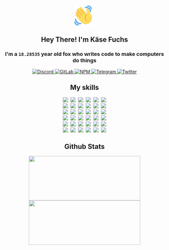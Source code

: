 <div><p align=center><img src=./resources/images/wave.gif width=64px height=64px></p><h2 align=center>Hey There! I'm Käse Fuchs</h2><h3 align=center>I'm a <code>18.28535</code> year old fox who writes code to make computers do things</h3><p align=center><a href=https://discord.com/users/507526681125322772><img alt=Discord src="https://img.shields.io/badge/Discord-5865F2?logo=discord&logoColor=white&style=flat-square#b191484ec2ed76f96b1426bc45590aa2"> </a><a href=https://gitlab.com/kasefuchs><img alt=GitLab src="https://img.shields.io/badge/GitLab-330F63?logo=gitlab&logoColor=white&style=flat-square#b191484ec2ed76f96b1426bc45590aa2"> </a><a href=https://npmjs.com/~kasefuchs><img alt=NPM src="https://img.shields.io/badge/NPM-CB3837?logo=npm&logoColor=white&style=flat-square#b191484ec2ed76f96b1426bc45590aa2"> </a><a href=https://t.me/kasefuchs><img alt=Telegram src="https://img.shields.io/badge/Telegram-2CA5E0?logo=telegram&logoColor=white&style=flat-square#b191484ec2ed76f96b1426bc45590aa2"> </a><a href=https://twitter.com/kasefuchs><img alt=Twitter src="https://img.shields.io/badge/Twitter-1DA1F2?logo=twitter&logoColor=white&style=flat-square#b191484ec2ed76f96b1426bc45590aa2"></a></p><h2 align=center>My skills</h2><p align=center><a href=https://aws.amazon.com/ ><picture><source srcset="https://skillicons.dev/icons?i=aws&theme=dark#b191484ec2ed76f96b1426bc45590aa2" media="(prefers-color-scheme: dark)"><source srcset="https://skillicons.dev/icons?i=aws&theme=light#b191484ec2ed76f96b1426bc45590aa2" media="(prefers-color-scheme: light), (prefers-color-scheme: no-preference)"><img src="https://skillicons.dev/icons?i=aws&theme=light#b191484ec2ed76f96b1426bc45590aa2"></picture></a>&nbsp;&nbsp;<a href=https://en.wikipedia.org/wiki/Bash_(Unix_shell)><picture><source srcset="https://skillicons.dev/icons?i=bash&theme=dark#b191484ec2ed76f96b1426bc45590aa2" media="(prefers-color-scheme: dark)"><source srcset="https://skillicons.dev/icons?i=bash&theme=light#b191484ec2ed76f96b1426bc45590aa2" media="(prefers-color-scheme: light), (prefers-color-scheme: no-preference)"><img src="https://skillicons.dev/icons?i=bash&theme=light#b191484ec2ed76f96b1426bc45590aa2"></picture></a>&nbsp;&nbsp;<a href=https://discord.com/developers/docs><picture><source srcset="https://skillicons.dev/icons?i=bots&theme=dark#b191484ec2ed76f96b1426bc45590aa2" media="(prefers-color-scheme: dark)"><source srcset="https://skillicons.dev/icons?i=bots&theme=light#b191484ec2ed76f96b1426bc45590aa2" media="(prefers-color-scheme: light), (prefers-color-scheme: no-preference)"><img src="https://skillicons.dev/icons?i=bots&theme=light#b191484ec2ed76f96b1426bc45590aa2"></picture></a>&nbsp;&nbsp;<a href=https://www.cloudflare.com/ ><picture><source srcset="https://skillicons.dev/icons?i=cloudflare&theme=dark#b191484ec2ed76f96b1426bc45590aa2" media="(prefers-color-scheme: dark)"><source srcset="https://skillicons.dev/icons?i=cloudflare&theme=light#b191484ec2ed76f96b1426bc45590aa2" media="(prefers-color-scheme: light), (prefers-color-scheme: no-preference)"><img src="https://skillicons.dev/icons?i=cloudflare&theme=light#b191484ec2ed76f96b1426bc45590aa2"></picture></a>&nbsp;&nbsp;<a href=https://en.wikipedia.org/wiki/CSS><picture><source srcset="https://skillicons.dev/icons?i=css&theme=dark#b191484ec2ed76f96b1426bc45590aa2" media="(prefers-color-scheme: dark)"><source srcset="https://skillicons.dev/icons?i=css&theme=light#b191484ec2ed76f96b1426bc45590aa2" media="(prefers-color-scheme: light), (prefers-color-scheme: no-preference)"><img src="https://skillicons.dev/icons?i=css&theme=light#b191484ec2ed76f96b1426bc45590aa2"></picture></a>&nbsp;&nbsp;<a href=https://www.docker.com/ ><picture><source srcset="https://skillicons.dev/icons?i=docker&theme=dark#b191484ec2ed76f96b1426bc45590aa2" media="(prefers-color-scheme: dark)"><source srcset="https://skillicons.dev/icons?i=docker&theme=light#b191484ec2ed76f96b1426bc45590aa2" media="(prefers-color-scheme: light), (prefers-color-scheme: no-preference)"><img src="https://skillicons.dev/icons?i=docker&theme=light#b191484ec2ed76f96b1426bc45590aa2"></picture></a><br><a href=https://www.electronjs.org/ ><picture><source srcset="https://skillicons.dev/icons?i=electron&theme=dark#b191484ec2ed76f96b1426bc45590aa2" media="(prefers-color-scheme: dark)"><source srcset="https://skillicons.dev/icons?i=electron&theme=light#b191484ec2ed76f96b1426bc45590aa2" media="(prefers-color-scheme: light), (prefers-color-scheme: no-preference)"><img src="https://skillicons.dev/icons?i=electron&theme=light#b191484ec2ed76f96b1426bc45590aa2"></picture></a>&nbsp;&nbsp;<a href=https://expressjs.com/ ><picture><source srcset="https://skillicons.dev/icons?i=express&theme=dark#b191484ec2ed76f96b1426bc45590aa2" media="(prefers-color-scheme: dark)"><source srcset="https://skillicons.dev/icons?i=express&theme=light#b191484ec2ed76f96b1426bc45590aa2" media="(prefers-color-scheme: light), (prefers-color-scheme: no-preference)"><img src="https://skillicons.dev/icons?i=express&theme=light#b191484ec2ed76f96b1426bc45590aa2"></picture></a>&nbsp;&nbsp;<a href=https://www.figma.com/ ><picture><source srcset="https://skillicons.dev/icons?i=figma&theme=dark#b191484ec2ed76f96b1426bc45590aa2" media="(prefers-color-scheme: dark)"><source srcset="https://skillicons.dev/icons?i=figma&theme=light#b191484ec2ed76f96b1426bc45590aa2" media="(prefers-color-scheme: light), (prefers-color-scheme: no-preference)"><img src="https://skillicons.dev/icons?i=figma&theme=light#b191484ec2ed76f96b1426bc45590aa2"></picture></a>&nbsp;&nbsp;<a href=https://firebase.google.com/ ><picture><source srcset="https://skillicons.dev/icons?i=firebase&theme=dark#b191484ec2ed76f96b1426bc45590aa2" media="(prefers-color-scheme: dark)"><source srcset="https://skillicons.dev/icons?i=firebase&theme=light#b191484ec2ed76f96b1426bc45590aa2" media="(prefers-color-scheme: light), (prefers-color-scheme: no-preference)"><img src="https://skillicons.dev/icons?i=firebase&theme=light#b191484ec2ed76f96b1426bc45590aa2"></picture></a>&nbsp;&nbsp;<a href=https://flask.palletsprojects.com/ ><picture><source srcset="https://skillicons.dev/icons?i=flask&theme=dark#b191484ec2ed76f96b1426bc45590aa2" media="(prefers-color-scheme: dark)"><source srcset="https://skillicons.dev/icons?i=flask&theme=light#b191484ec2ed76f96b1426bc45590aa2" media="(prefers-color-scheme: light), (prefers-color-scheme: no-preference)"><img src="https://skillicons.dev/icons?i=flask&theme=light#b191484ec2ed76f96b1426bc45590aa2"></picture></a>&nbsp;&nbsp;<a href=https://cloud.google.com/ ><picture><source srcset="https://skillicons.dev/icons?i=gcp&theme=dark#b191484ec2ed76f96b1426bc45590aa2" media="(prefers-color-scheme: dark)"><source srcset="https://skillicons.dev/icons?i=gcp&theme=light#b191484ec2ed76f96b1426bc45590aa2" media="(prefers-color-scheme: light), (prefers-color-scheme: no-preference)"><img src="https://skillicons.dev/icons?i=gcp&theme=light#b191484ec2ed76f96b1426bc45590aa2"></picture></a><br><a href=https://git-scm.com/ ><picture><source srcset="https://skillicons.dev/icons?i=git&theme=dark#b191484ec2ed76f96b1426bc45590aa2" media="(prefers-color-scheme: dark)"><source srcset="https://skillicons.dev/icons?i=git&theme=light#b191484ec2ed76f96b1426bc45590aa2" media="(prefers-color-scheme: light), (prefers-color-scheme: no-preference)"><img src="https://skillicons.dev/icons?i=git&theme=light#b191484ec2ed76f96b1426bc45590aa2"></picture></a>&nbsp;&nbsp;<a href=https://github.com/ ><picture><source srcset="https://skillicons.dev/icons?i=github&theme=dark#b191484ec2ed76f96b1426bc45590aa2" media="(prefers-color-scheme: dark)"><source srcset="https://skillicons.dev/icons?i=github&theme=light#b191484ec2ed76f96b1426bc45590aa2" media="(prefers-color-scheme: light), (prefers-color-scheme: no-preference)"><img src="https://skillicons.dev/icons?i=github&theme=light#b191484ec2ed76f96b1426bc45590aa2"></picture></a>&nbsp;&nbsp;<a href=https://gitlab.com/ ><picture><source srcset="https://skillicons.dev/icons?i=gitlab&theme=dark#b191484ec2ed76f96b1426bc45590aa2" media="(prefers-color-scheme: dark)"><source srcset="https://skillicons.dev/icons?i=gitlab&theme=light#b191484ec2ed76f96b1426bc45590aa2" media="(prefers-color-scheme: light), (prefers-color-scheme: no-preference)"><img src="https://skillicons.dev/icons?i=gitlab&theme=light#b191484ec2ed76f96b1426bc45590aa2"></picture></a>&nbsp;&nbsp;<a href=https://www.heroku.com/ ><picture><source srcset="https://skillicons.dev/icons?i=heroku&theme=dark#b191484ec2ed76f96b1426bc45590aa2" media="(prefers-color-scheme: dark)"><source srcset="https://skillicons.dev/icons?i=heroku&theme=light#b191484ec2ed76f96b1426bc45590aa2" media="(prefers-color-scheme: light), (prefers-color-scheme: no-preference)"><img src="https://skillicons.dev/icons?i=heroku&theme=light#b191484ec2ed76f96b1426bc45590aa2"></picture></a>&nbsp;&nbsp;<a href=https://en.wikipedia.org/wiki/HTML><picture><source srcset="https://skillicons.dev/icons?i=html&theme=dark#b191484ec2ed76f96b1426bc45590aa2" media="(prefers-color-scheme: dark)"><source srcset="https://skillicons.dev/icons?i=html&theme=light#b191484ec2ed76f96b1426bc45590aa2" media="(prefers-color-scheme: light), (prefers-color-scheme: no-preference)"><img src="https://skillicons.dev/icons?i=html&theme=light#b191484ec2ed76f96b1426bc45590aa2"></picture></a>&nbsp;&nbsp;<a href=https://en.wikipedia.org/wiki/JavaScript><picture><source srcset="https://skillicons.dev/icons?i=js&theme=dark#b191484ec2ed76f96b1426bc45590aa2" media="(prefers-color-scheme: dark)"><source srcset="https://skillicons.dev/icons?i=js&theme=light#b191484ec2ed76f96b1426bc45590aa2" media="(prefers-color-scheme: light), (prefers-color-scheme: no-preference)"><img src="https://skillicons.dev/icons?i=js&theme=light#b191484ec2ed76f96b1426bc45590aa2"></picture></a><br><a href=https://en.wikipedia.org/wiki/Linux><picture><source srcset="https://skillicons.dev/icons?i=linux&theme=dark#b191484ec2ed76f96b1426bc45590aa2" media="(prefers-color-scheme: dark)"><source srcset="https://skillicons.dev/icons?i=linux&theme=light#b191484ec2ed76f96b1426bc45590aa2" media="(prefers-color-scheme: light), (prefers-color-scheme: no-preference)"><img src="https://skillicons.dev/icons?i=linux&theme=light#b191484ec2ed76f96b1426bc45590aa2"></picture></a>&nbsp;&nbsp;<a href=https://mui.com/ ><picture><source srcset="https://skillicons.dev/icons?i=materialui&theme=dark#b191484ec2ed76f96b1426bc45590aa2" media="(prefers-color-scheme: dark)"><source srcset="https://skillicons.dev/icons?i=materialui&theme=light#b191484ec2ed76f96b1426bc45590aa2" media="(prefers-color-scheme: light), (prefers-color-scheme: no-preference)"><img src="https://skillicons.dev/icons?i=materialui&theme=light#b191484ec2ed76f96b1426bc45590aa2"></picture></a>&nbsp;&nbsp;<a href=https://en.wikipedia.org/wiki/Markdown><picture><source srcset="https://skillicons.dev/icons?i=md&theme=dark#b191484ec2ed76f96b1426bc45590aa2" media="(prefers-color-scheme: dark)"><source srcset="https://skillicons.dev/icons?i=md&theme=light#b191484ec2ed76f96b1426bc45590aa2" media="(prefers-color-scheme: light), (prefers-color-scheme: no-preference)"><img src="https://skillicons.dev/icons?i=md&theme=light#b191484ec2ed76f96b1426bc45590aa2"></picture></a>&nbsp;&nbsp;<a href=https://www.mongodb.com/ ><picture><source srcset="https://skillicons.dev/icons?i=mongodb&theme=dark#b191484ec2ed76f96b1426bc45590aa2" media="(prefers-color-scheme: dark)"><source srcset="https://skillicons.dev/icons?i=mongodb&theme=light#b191484ec2ed76f96b1426bc45590aa2" media="(prefers-color-scheme: light), (prefers-color-scheme: no-preference)"><img src="https://skillicons.dev/icons?i=mongodb&theme=light#b191484ec2ed76f96b1426bc45590aa2"></picture></a>&nbsp;&nbsp;<a href=https://www.mysql.com/ ><picture><source srcset="https://skillicons.dev/icons?i=mysql&theme=dark#b191484ec2ed76f96b1426bc45590aa2" media="(prefers-color-scheme: dark)"><source srcset="https://skillicons.dev/icons?i=mysql&theme=light#b191484ec2ed76f96b1426bc45590aa2" media="(prefers-color-scheme: light), (prefers-color-scheme: no-preference)"><img src="https://skillicons.dev/icons?i=mysql&theme=light#b191484ec2ed76f96b1426bc45590aa2"></picture></a>&nbsp;&nbsp;<a href=https://nextjs.org/ ><picture><source srcset="https://skillicons.dev/icons?i=nextjs&theme=dark#b191484ec2ed76f96b1426bc45590aa2" media="(prefers-color-scheme: dark)"><source srcset="https://skillicons.dev/icons?i=nextjs&theme=light#b191484ec2ed76f96b1426bc45590aa2" media="(prefers-color-scheme: light), (prefers-color-scheme: no-preference)"><img src="https://skillicons.dev/icons?i=nextjs&theme=light#b191484ec2ed76f96b1426bc45590aa2"></picture></a><br><a href=https://nodejs.org/en/ ><picture><source srcset="https://skillicons.dev/icons?i=nodejs&theme=dark#b191484ec2ed76f96b1426bc45590aa2" media="(prefers-color-scheme: dark)"><source srcset="https://skillicons.dev/icons?i=nodejs&theme=light#b191484ec2ed76f96b1426bc45590aa2" media="(prefers-color-scheme: light), (prefers-color-scheme: no-preference)"><img src="https://skillicons.dev/icons?i=nodejs&theme=light#b191484ec2ed76f96b1426bc45590aa2"></picture></a>&nbsp;&nbsp;<a href=https://www.postgresql.org/ ><picture><source srcset="https://skillicons.dev/icons?i=postgres&theme=dark#b191484ec2ed76f96b1426bc45590aa2" media="(prefers-color-scheme: dark)"><source srcset="https://skillicons.dev/icons?i=postgres&theme=light#b191484ec2ed76f96b1426bc45590aa2" media="(prefers-color-scheme: light), (prefers-color-scheme: no-preference)"><img src="https://skillicons.dev/icons?i=postgres&theme=light#b191484ec2ed76f96b1426bc45590aa2"></picture></a>&nbsp;&nbsp;<a href=https://learn.microsoft.com/en-us/powershell/ ><picture><source srcset="https://skillicons.dev/icons?i=powershell&theme=dark#b191484ec2ed76f96b1426bc45590aa2" media="(prefers-color-scheme: dark)"><source srcset="https://skillicons.dev/icons?i=powershell&theme=light#b191484ec2ed76f96b1426bc45590aa2" media="(prefers-color-scheme: light), (prefers-color-scheme: no-preference)"><img src="https://skillicons.dev/icons?i=powershell&theme=light#b191484ec2ed76f96b1426bc45590aa2"></picture></a>&nbsp;&nbsp;<a href=https://www.python.org/ ><picture><source srcset="https://skillicons.dev/icons?i=py&theme=dark#b191484ec2ed76f96b1426bc45590aa2" media="(prefers-color-scheme: dark)"><source srcset="https://skillicons.dev/icons?i=py&theme=light#b191484ec2ed76f96b1426bc45590aa2" media="(prefers-color-scheme: light), (prefers-color-scheme: no-preference)"><img src="https://skillicons.dev/icons?i=py&theme=light#b191484ec2ed76f96b1426bc45590aa2"></picture></a>&nbsp;&nbsp;<a href=https://www.raspberrypi.org/ ><picture><source srcset="https://skillicons.dev/icons?i=raspberrypi&theme=dark#b191484ec2ed76f96b1426bc45590aa2" media="(prefers-color-scheme: dark)"><source srcset="https://skillicons.dev/icons?i=raspberrypi&theme=light#b191484ec2ed76f96b1426bc45590aa2" media="(prefers-color-scheme: light), (prefers-color-scheme: no-preference)"><img src="https://skillicons.dev/icons?i=raspberrypi&theme=light#b191484ec2ed76f96b1426bc45590aa2"></picture></a>&nbsp;&nbsp;<a href=https://reactjs.org/ ><picture><source srcset="https://skillicons.dev/icons?i=react&theme=dark#b191484ec2ed76f96b1426bc45590aa2" media="(prefers-color-scheme: dark)"><source srcset="https://skillicons.dev/icons?i=react&theme=light#b191484ec2ed76f96b1426bc45590aa2" media="(prefers-color-scheme: light), (prefers-color-scheme: no-preference)"><img src="https://skillicons.dev/icons?i=react&theme=light#b191484ec2ed76f96b1426bc45590aa2"></picture></a><br><a href=https://redux.js.org/ ><picture><source srcset="https://skillicons.dev/icons?i=redux&theme=dark#b191484ec2ed76f96b1426bc45590aa2" media="(prefers-color-scheme: dark)"><source srcset="https://skillicons.dev/icons?i=redux&theme=light#b191484ec2ed76f96b1426bc45590aa2" media="(prefers-color-scheme: light), (prefers-color-scheme: no-preference)"><img src="https://skillicons.dev/icons?i=redux&theme=light#b191484ec2ed76f96b1426bc45590aa2"></picture></a>&nbsp;&nbsp;<a href=https://en.wikipedia.org/wiki/Regular_expression><picture><source srcset="https://skillicons.dev/icons?i=regex&theme=dark#b191484ec2ed76f96b1426bc45590aa2" media="(prefers-color-scheme: dark)"><source srcset="https://skillicons.dev/icons?i=regex&theme=light#b191484ec2ed76f96b1426bc45590aa2" media="(prefers-color-scheme: light), (prefers-color-scheme: no-preference)"><img src="https://skillicons.dev/icons?i=regex&theme=light#b191484ec2ed76f96b1426bc45590aa2"></picture></a>&nbsp;&nbsp;<a href=https://en.wikipedia.org/wiki/Sass_(stylesheet_language)><picture><source srcset="https://skillicons.dev/icons?i=sass&theme=dark#b191484ec2ed76f96b1426bc45590aa2" media="(prefers-color-scheme: dark)"><source srcset="https://skillicons.dev/icons?i=sass&theme=light#b191484ec2ed76f96b1426bc45590aa2" media="(prefers-color-scheme: light), (prefers-color-scheme: no-preference)"><img src="https://skillicons.dev/icons?i=sass&theme=light#b191484ec2ed76f96b1426bc45590aa2"></picture></a>&nbsp;&nbsp;<a href=https://www.typescriptlang.org/ ><picture><source srcset="https://skillicons.dev/icons?i=ts&theme=dark#b191484ec2ed76f96b1426bc45590aa2" media="(prefers-color-scheme: dark)"><source srcset="https://skillicons.dev/icons?i=ts&theme=light#b191484ec2ed76f96b1426bc45590aa2" media="(prefers-color-scheme: light), (prefers-color-scheme: no-preference)"><img src="https://skillicons.dev/icons?i=ts&theme=light#b191484ec2ed76f96b1426bc45590aa2"></picture></a>&nbsp;&nbsp;<a href=https://unity.com/ ><picture><source srcset="https://skillicons.dev/icons?i=unity&theme=dark#b191484ec2ed76f96b1426bc45590aa2" media="(prefers-color-scheme: dark)"><source srcset="https://skillicons.dev/icons?i=unity&theme=light#b191484ec2ed76f96b1426bc45590aa2" media="(prefers-color-scheme: light), (prefers-color-scheme: no-preference)"><img src="https://skillicons.dev/icons?i=unity&theme=light#b191484ec2ed76f96b1426bc45590aa2"></picture></a>&nbsp;&nbsp;<a href=https://workers.cloudflare.com/ ><picture><source srcset="https://skillicons.dev/icons?i=workers&theme=dark#b191484ec2ed76f96b1426bc45590aa2" media="(prefers-color-scheme: dark)"><source srcset="https://skillicons.dev/icons?i=workers&theme=light#b191484ec2ed76f96b1426bc45590aa2" media="(prefers-color-scheme: light), (prefers-color-scheme: no-preference)"><img src="https://skillicons.dev/icons?i=workers&theme=light#b191484ec2ed76f96b1426bc45590aa2"></picture></a><br></p><h2 align=center>Github Stats</h2><p align=center><picture><source srcset="https://github-readme-stats-kasefuchs.vercel.app/api/?count_private=true&hide_border=true&hide_rank=true&line_height=20&hide_title=true&username=Kasefuchs&theme=dark#b191484ec2ed76f96b1426bc45590aa2" media="(prefers-color-scheme: dark)"><source srcset="https://github-readme-stats-kasefuchs.vercel.app/api/?count_private=true&hide_border=true&hide_rank=true&line_height=20&hide_title=true&username=Kasefuchs&theme=light#b191484ec2ed76f96b1426bc45590aa2" media="(prefers-color-scheme: light), (prefers-color-scheme: no-preference)"><img align=middle width=350 height=140 src="https://github-readme-stats-kasefuchs.vercel.app/api/?count_private=true&hide_border=true&hide_rank=true&line_height=20&hide_title=true&username=Kasefuchs&theme=light#b191484ec2ed76f96b1426bc45590aa2"></picture><picture><source srcset="https://github-readme-stats-kasefuchs.vercel.app/api/top-langs/?count_private=true&hide_border=true&layout=compact&username=Kasefuchs&theme=dark#b191484ec2ed76f96b1426bc45590aa2" media="(prefers-color-scheme: dark)"><source srcset="https://github-readme-stats-kasefuchs.vercel.app/api/top-langs/?count_private=true&hide_border=true&layout=compact&username=Kasefuchs&theme=light#b191484ec2ed76f96b1426bc45590aa2" media="(prefers-color-scheme: light), (prefers-color-scheme: no-preference)"><img align=middle width=350 height=140 src="https://github-readme-stats-kasefuchs.vercel.app/api/top-langs/?count_private=true&hide_border=true&layout=compact&username=Kasefuchs&theme=light#b191484ec2ed76f96b1426bc45590aa2"></picture></p><img src="https://hit.yhype.me/github/profile?user_id=64592097#b191484ec2ed76f96b1426bc45590aa2" alt=""></div>